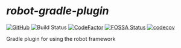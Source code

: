 # _robot-gradle-plugin_

[![GitHub](https://img.shields.io/github/license/mathze/robot-gradle-plugin)](https://github.com/mathze/robot-gradle-plugin/blob/master/LICENSE)
![Build Status](https://jenkins.memathze.de/buildStatus/icon?job=robot-gradle-plugin%2Frobot-gradle-plugin%2Fdevelop&syle=plastic&subject=Build%20(develop))
[![CodeFactor](https://www.codefactor.io/repository/github/mathze/robot-gradle-plugin/badge?s=6ac34b52bc0a41e30634bd1745699c3ecf1fe3db)](https://www.codefactor.io/repository/github/mathze/robot-gradle-plugin)
[![FOSSA Status](https://app.fossa.com/api/projects/git%2Bgithub.com%2Fmathze%2Frobot-gradle-plugin.svg?type=shield)](https://app.fossa.com/projects/git%2Bgithub.com%2Fmathze%2Frobot-gradle-plugin?ref=badge_shield)
[![codecov](https://codecov.io/gh/mathze/robot-gradle-plugin/branch/develop/graph/badge.svg?token=Z5CT2C7LN1)](https://codecov.io/gh/mathze/robot-gradle-plugin)

Gradle plugin for using the robot framework
